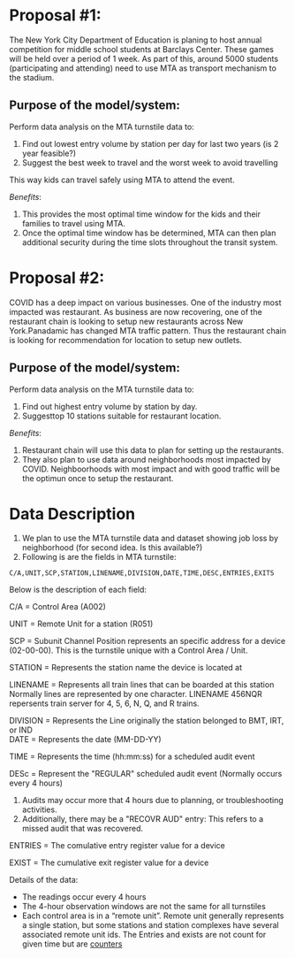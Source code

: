 # Proposal #1:

The New York City Department of Education is planing to host annual competition for middle school students at Barclays Center. These games will be held over a period of 1 week. As part of this, around 5000 students (participating and attending) need to use MTA as transport mechanism to the stadium.

## Purpose of the model/system:

Perform data analysis on the MTA turnstile data to:

1. Find out lowest entry volume by station per day for last two years (is 2 year feasible?)
2. Suggest the best week to travel and the worst week to avoid travelling


This way kids can travel safely using MTA to attend the event.

*Benefits*:
1. This provides the most optimal time window for the kids and their families to travel using MTA.
2. Once the optimal time window has be determined, MTA can then plan additional security during the time slots throughout the transit system.



# Proposal #2:

COVID has a deep impact on various businesses. One of the industry most impacted was restaurant. As business are now recovering, one of the restaurant chain is looking to setup new restaurants across New York.Panadamic has changed MTA traffic pattern. Thus the restaurant chain is looking for recommendation for location to setup new outlets.

## Purpose of the model/system:

Perform data analysis on the MTA turnstile data to:

1. Find out highest entry volume by station by day.
2. Suggesttop 10 stations suitable for restaurant location.


*Benefits*:

1. Restaurant chain will use this data to plan for setting up the restaurants.
2. They also plan to use data around neighborhoods most impacted by COVID. Neighboorhoods with most impact and with good traffic will be the optimun once to setup the restaurant.


# Data Description

1. We plan to use the MTA turnstile data and dataset showing job loss by neighborhood (for second idea. Is this available?)
2. Following is are the fields in MTA turnstile:


`
C/A,UNIT,SCP,STATION,LINENAME,DIVISION,DATE,TIME,DESC,ENTRIES,EXITS
`

Below is the description of each field:

C/A      = Control Area (A002)

UNIT     = Remote Unit for a station (R051)

SCP      = Subunit Channel Position represents an specific address for a device (02-00-00). This is the turnstile unique with a Control Area / Unit.

STATION  = Represents the station name the device is located at

LINENAME = Represents all train lines that can be boarded at this station
           Normally lines are represented by one character.  LINENAME 456NQR repersents train server for 4, 5, 6, N, Q, and R trains.

DIVISION = Represents the Line originally the station belonged to BMT, IRT, or IND  
DATE     = Represents the date (MM-DD-YY)

TIME     = Represents the time (hh:mm:ss) for a scheduled audit event

DESc     = Represent the "REGULAR" scheduled audit event (Normally occurs every 4 hours)

1. Audits may occur more that 4 hours due to planning, or troubleshooting activities.
2. Additionally, there may be a "RECOVR AUD" entry: This refers to a missed audit that was recovered.

ENTRIES  = The comulative entry register value for a device

EXIST    = The cumulative exit register value for a device


Details of the data:

- The readings occur every 4 hours
- The 4-hour observation windows are not the same for all turnstiles
- Each control area is in a “remote unit”. Remote unit generally represents a single station, but some stations and station complexes have several associated remote unit ids.
The Entries and exists are not count for given time but are [counters](https://copperegg.zendesk.com/hc/en-us/articles/214635123-Data-types-for-custom-metrics-gauges-vs-counters#:~:text=Counters%20%2D%20The%20Metrics%20whose%20value,to%20be%20of%20gauge%20type)